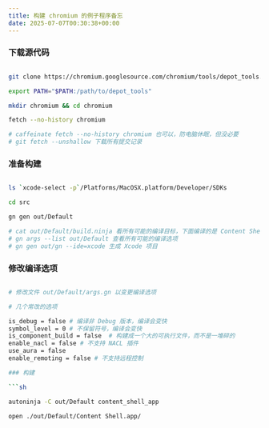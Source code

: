 ```yaml
---   
title: 构建 chromium 的例子程序备忘
date: 2025-07-07T00:30:38+00:00    
---   
```


### 下载源代码

```sh 

git clone https://chromium.googlesource.com/chromium/tools/depot_tools.git

export PATH="$PATH:/path/to/depot_tools"

mkdir chromium && cd chromium

fetch --no-history chromium 

# caffeinate fetch --no-history chromium 也可以，防电脑休眠，但没必要
# git fetch --unshallow 下载所有提交记录

```

### 准备构建

```sh

ls `xcode-select -p`/Platforms/MacOSX.platform/Developer/SDKs

cd src

gn gen out/Default

# cat out/Default/build.ninja 看所有可能的编译目标，下面编译的是 Content Shell
# gn args --list out/Default 查看所有可能的编译选项
# gn gen out/gn --ide=xcode 生成 Xcode 项目

```

### 修改编译选项

```sh

# 修改文件 out/Default/args.gn 以变更编译选项

# 几个常改的选项 

is_debug = false # 编译非 Debug 版本，编译会变快
symbol_level = 0 # 不保留符号，编译会变快
is_component_build = false  # 构建成一个大的可执行文件，而不是一堆碎的
enable_nacl = false # 不支持 NACL 插件
use_aura = false
enable_remoting = false # 不支持远程控制

### 构建

```sh

autoninja -C out/Default content_shell_app

open ./out/Default/Content Shell.app/

```

